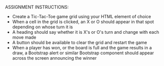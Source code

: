 ASSIGNMENT INSTRUCTIONS:

- Create a Tic-Tac-Toe game grid using your HTML element of choice
- When a cell in the grid is clicked, an X or O should appear in that spot depending on whose turn it is
- A heading should say whether it is X's or O's turn and change with each move made
- A button should be available to clear the grid and restart the game
- When a player has won, or the board is full and the game results in a draw, a Bootstrap alert or similar Bootstrap component should appear across the screen announcing the winner